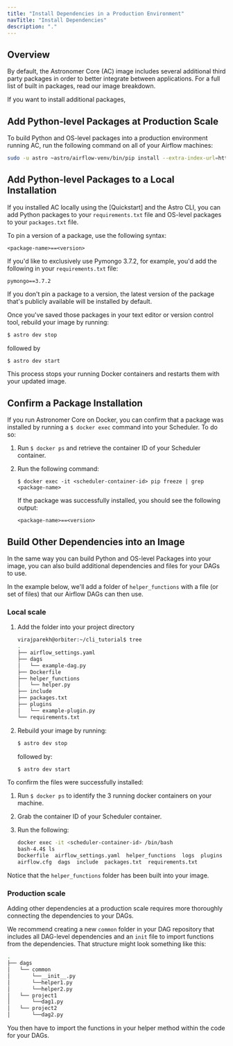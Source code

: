 ```yaml
---
title: "Install Dependencies in a Production Environment"
navTitle: "Install Dependencies"
description: "."
---
```


## Overview

By default, the Astronomer Core (AC) image includes several additional third party packages in order to better integrate between applications. For a full list of built in packages, read our image breakdown.

If you want to install additional packages,

## Add Python-level Packages at Production Scale

To build Python and OS-level packages into a production environment running AC, run the following command on all of your Airflow machines:

```sh
sudo -u astro ~astro/airflow-venv/bin/pip install --extra-index-url=https://pip.astronomer.io/simple/ 'astronomer-certified[<your-dependency>]==1.10.10.*'
```

## Add Python-level Packages to a Local Installation

If you installed AC locally using the [Quickstart] and the Astro CLI, you can add Python packages to your `requirements.txt` file and OS-level packages to your `packages.txt` file.

To pin a version of a package, use the following syntax:

```
<package-name>==<version>
```

If you'd like to exclusively use Pymongo 3.7.2, for example, you'd add the following in your `requirements.txt` file:

```
pymongo==3.7.2
```

If you don't pin a package to a version, the latest version of the package that's publicly available will be installed by default.

Once you've saved those packages in your text editor or version control tool, rebuild your image by running:

```sh
$ astro dev stop
```

followed by

```sh
$ astro dev start
```

This process stops your running Docker containers and restarts them with your updated image.

## Confirm a Package Installation

If you run Astronomer Core on Docker, you can confirm that a package was installed by running a `$ docker exec` command into your Scheduler. To do so:

1. Run `$ docker ps` and retrieve the container ID of your Scheduler container.
2. Run the following command:

    ```
    $ docker exec -it <scheduler-container-id> pip freeze | grep <package-name>
    ```

    If the package was successfully installed, you should see the following output:

    ```
    <package-name>==<version>
    ```

## Build Other Dependencies into an Image

In the same way you can build Python and OS-level Packages into your image, you can also build additional dependencies and files for your DAGs to use.

In the example below, we'll add a folder of `helper_functions` with a file (or set of files) that our Airflow DAGs can then use.

### Local scale

1. Add the folder into your project directory

    ```bash
    virajparekh@orbiter:~/cli_tutorial$ tree
    .
    ├── airflow_settings.yaml
    ├── dags
    │   └── example-dag.py
    ├── Dockerfile
    ├── helper_functions
    │   └── helper.py
    ├── include
    ├── packages.txt
    ├── plugins
    │   └── example-plugin.py
    └── requirements.txt
    ```

2. Rebuild your image by running:

   ```sh
   $ astro dev stop
   ```

   followed by:

   ```sh
   $ astro dev start
   ```

To confirm the files were successfully installed:

1. Run `$ docker ps` to identify the 3 running docker containers on your machine.

2. Grab the container ID of your Scheduler container.

3. Run the following:

    ```bash
    docker exec -it <scheduler-container-id> /bin/bash
    bash-4.4$ ls
    Dockerfile  airflow_settings.yaml  helper_functions  logs  plugins  unittests.cfg
    airflow.cfg  dags  include  packages.txt  requirements.txt
    ```

  Notice that the `helper_functions` folder has been built into your image.


### Production scale

Adding other dependencies at a production scale requires more thoroughly connecting the dependencies to your DAGs.

We recommend creating a new `common` folder in your DAG repository that includes all DAG-level dependencies and an `init` file to import functions from the dependencies. That structure might look something like this:

```bash
.
├── dags
│   └── common
│       └──__init__.py
│       └──helper1.py
│       └──helper2.py
│   └── project1
│       └──dag1.py
│   └── project2
│       └──dag2.py
```

You then have to import the functions in your helper method within the code for your DAGs.
